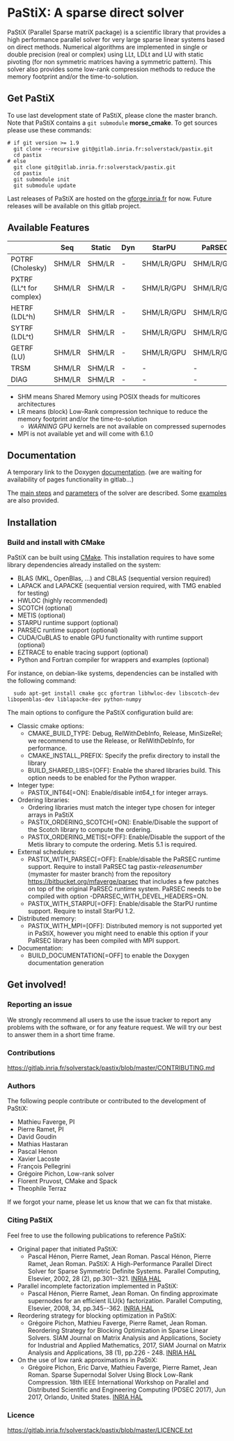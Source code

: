 PaStiX: A sparse direct solver
==============================

PaStiX (Parallel Sparse matriX package) is a scientific library that provides a
high performance parallel solver for very large sparse linear systems based on
direct methods.  Numerical algorithms are implemented in single or double
precision (real or complex) using LLt, LDLt and LU with static pivoting (for non
symmetric matrices having a symmetric pattern).
This solver also provides some low-rank compression methods to reduce the memory footprint and/or the time-to-solution.

Get PaStiX
----------

To use last development state of PaStiX, please clone the master
branch. Note that PaStiX contains a `git submodule` **morse_cmake**.
To get sources please use these commands:

    # if git version >= 1.9
      git clone --recursive git@gitlab.inria.fr:solverstack/pastix.git
      cd pastix
    # else
      git clone git@gitlab.inria.fr:solverstack/pastix.git
      cd pastix
      git submodule init
      git submodule update

Last releases of PaStiX are hosted on the
[gforge.inria.fr](https://gforge.inria.fr/frs/?group_id=186) for now.
Future releases will be available on this gitlab project.

Available Features
------------------

|                         | Seq    | Static | Dyn    | StarPU     | PaRSEC     |
|-------------------------|--------|--------|--------|------------|------------|
| POTRF (Cholesky)        | SHM/LR | SHM/LR | -      | SHM/LR/GPU | SHM/LR/GPU |
| PXTRF (LL^t for complex)| SHM/LR | SHM/LR | -      | SHM/LR/GPU | SHM/LR/GPU |
| HETRF (LDL^h)           | SHM/LR | SHM/LR | -      | SHM/LR/GPU | SHM/LR/GPU |
| SYTRF (LDL^t)           | SHM/LR | SHM/LR | -      | SHM/LR/GPU | SHM/LR/GPU |
| GETRF (LU)              | SHM/LR | SHM/LR | -      | SHM/LR/GPU | SHM/LR/GPU |
| TRSM                    | SHM/LR | SHM/LR | -      | -          | -          |
| DIAG                    | SHM/LR | SHM/LR | -      | -          | -          |

 * SHM means Shared Memory using POSIX theads for multicores architectures
 * LR means (block) Low-Rank compression technique to reduce the memory footprint and/or the time-to-solution
   * *WARNING* GPU kernels are not available on compressed supernodes
 * MPI is not available yet and will come with 6.1.0

Documentation
-------------

A temporary link to the Doxygen [documentation](http://pastix.gforge.inria.fr/doxygen/html/index.html). (we are waiting for availability of pages functionality in gitlab...)

The [main steps](http://pastix.gforge.inria.fr/doxygen/html/group__pastix__users.html) and [parameters](http://pastix.gforge.inria.fr/doxygen/html/group__pastix__api.html) of the solver are described. Some [examples](http://pastix.gforge.inria.fr/doxygen/html/group__pastix__examples.html) are also provided.

Installation
------------

### Build and install with CMake

PaStiX can be built using [CMake](https://cmake.org/). This
installation requires to have some library dependencies already
installed on the system:
   * BLAS (MKL, OpenBlas, ...) and CBLAS (sequential version required)
   * LAPACK and LAPACKE (sequential version required, with TMG enabled for testing)
   * HWLOC (highly recommended)
   * SCOTCH (optional)
   * METIS (optional)
   * STARPU runtime support (optional)
   * PARSEC runtime support (optional)
   * CUDA/CuBLAS to enable GPU functionality with runtime support (optional)
   * EZTRACE to enable tracing support (optional)
   * Python and Fortran compiler for wrappers and examples (optional)

For instance, on debian-like systems, dependencies can be installed with the following command:

      sudo apt-get install cmake gcc gfortran libhwloc-dev libscotch-dev libopenblas-dev liblapacke-dev python-numpy

The main options to configure the PaStiX configuration build are:
   * Classic cmake options:
       * CMAKE_BUILD_TYPE: Debug, RelWithDebInfo, Release, MinSizeRel; we recommend to use the Release, or RelWithDebInfo, for performance.
       * CMAKE_INSTALL_PREFIX: Specify the prefix directory to install the library
       * BUILD_SHARED_LIBS=[OFF]: Enable the shared libraries build. This option needs to be enabled for the Python wrapper.
   * Integer type:
       * PASTIX_INT64[=ON]: Enable/disable int64_t for integer arrays.
   * Ordering libraries:
       * Ordering libraries must match the integer type chosen for integer arrays in PaStiX
       * PASTIX_ORDERING_SCOTCH[=ON]: Enable/Disable the support of the Scotch library to compute the ordering.
       * PASTIX_ORDERING_METIS[=OFF]: Enable/Disable the support of the Metis library to compute the ordering. Metis 5.1 is required.
   * External schedulers:
       * PASTIX_WITH_PARSEC[=OFF]: Enable/disable the PaRSEC runtime support. Require to install PaRSEC tag pastix-_releasenumber_ (mymaster for master branch) from the repository https://bitbucket.org/mfaverge/parsec that includes a few patches on top of the original PaRSEC runtime system. PaRSEC needs to be compiled with option -DPARSEC_WITH_DEVEL_HEADERS=ON.
       * PASTIX_WITH_STARPU[=OFF]: Enable/disable the StarPU runtime support. Require to install StarPU 1.2.
   * Distributed memory:
       * PASTIX_WITH_MPI=[OFF]: Distributed memory is not supported yet in PaStiX, however you might need to enable this option if your PaRSEC library has been compiled with MPI support.
   * Documentation:
       * BUILD_DOCUMENTATION[=OFF] to enable the Doxygen documentation generation


Get involved!
---------------------

### Reporting an issue

We strongly recommend all users to use the issue tracker to report any problems with the software, or for any feature request. We will try our best to answer them in a short time frame.

### Contributions

https://gitlab.inria.fr/solverstack/pastix/blob/master/CONTRIBUTING.md

### Authors

The following people contribute or contributed to the development of PaStiX:
  * Mathieu Faverge, PI
  * Pierre Ramet, PI
  * David Goudin
  * Mathias Hastaran
  * Pascal Henon
  * Xavier Lacoste
  * François Pellegrini
  * Grégoire Pichon, Low-rank solver
  * Florent Pruvost, CMake and Spack
  * Theophile Terraz

If we forgot your name, please let us know that we can fix that mistake.

### Citing PaStiX

Feel free to use the following publications to reference PaStiX:

* Original paper that initiated PaStiX:
  - Pascal Hénon, Pierre Ramet, Jean Roman. Pascal Hénon, Pierre Ramet, Jean Roman. PaStiX: A High-Performance Parallel Direct Solver for Sparse Symmetric Definite Systems. Parallel Computing, Elsevier, 2002, 28 (2), pp.301--321. [INRIA HAL](https://hal.inria.fr/inria-00346017)
* Parallel incomplete factorization implemented in PaStiX:
  - Pascal Hénon, Pierre Ramet, Jean Roman. On finding approximate supernodes for an efficient ILU(k) factorization. Parallel Computing, Elsevier, 2008, 34, pp.345--362. [INRIA HAL](https://hal.inria.fr/inria-00346018)
* Reordering strategy for blocking optimization in PaStiX:
  - Grégoire Pichon, Mathieu Faverge, Pierre Ramet, Jean Roman. Reordering Strategy for Blocking Optimization in Sparse Linear Solvers. SIAM Journal on Matrix Analysis and Applications, Society for Industrial and Applied Mathematics, 2017, SIAM Journal on Matrix Analysis and Applications, 38 (1), pp.226 - 248. [INRIA HAL](https://hal.inria.fr/hal-01485507v2)
* On the use of low rank approximations in PaStiX:
  - Grégoire Pichon, Eric Darve, Mathieu Faverge, Pierre Ramet, Jean Roman. Sparse Supernodal Solver Using Block Low-Rank Compression. 18th IEEE International Workshop on Parallel and Distributed Scientific and Engineering Computing (PDSEC 2017), Jun 2017, Orlando, United States. [INRIA HAL](https://hal.inria.fr/hal-01502215)

### Licence

https://gitlab.inria.fr/solverstack/pastix/blob/master/LICENCE.txt
